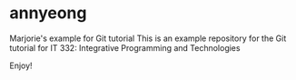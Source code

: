 # annyeong
Marjorie's example for Git tutorial
This is an example repository for the Git tutorial for IT 332: Integrative Programming and Technologies

Enjoy!